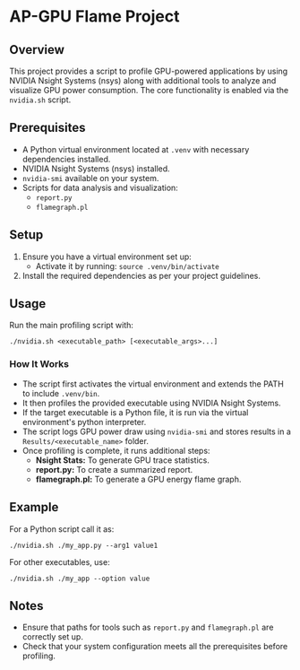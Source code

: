 # AP-GPU Flame Project

## Overview

This project provides a script to profile GPU-powered applications by using NVIDIA Nsight Systems (nsys) along with additional tools to analyze and visualize GPU power consumption. The core functionality is enabled via the `nvidia.sh` script.

## Prerequisites

- A Python virtual environment located at `.venv` with necessary dependencies installed.
- NVIDIA Nsight Systems (nsys) installed.
- `nvidia-smi` available on your system.
- Scripts for data analysis and visualization:
  - `report.py`
  - `flamegraph.pl`

## Setup

1. Ensure you have a virtual environment set up:
   - Activate it by running: `source .venv/bin/activate`
2. Install the required dependencies as per your project guidelines.

## Usage

Run the main profiling script with:
```
./nvidia.sh <executable_path> [<executable_args>...]
```

### How It Works

- The script first activates the virtual environment and extends the PATH to include `.venv/bin`.
- It then profiles the provided executable using NVIDIA Nsight Systems.
- If the target executable is a Python file, it is run via the virtual environment's python interpreter.
- The script logs GPU power draw using `nvidia-smi` and stores results in a `Results/<executable_name>` folder.
- Once profiling is complete, it runs additional steps:
  - **Nsight Stats:** To generate GPU trace statistics.
  - **report.py:** To create a summarized report.
  - **flamegraph.pl:** To generate a GPU energy flame graph.

## Example

For a Python script call it as:
```
./nvidia.sh ./my_app.py --arg1 value1
```

For other executables, use:
```
./nvidia.sh ./my_app --option value
```

## Notes

- Ensure that paths for tools such as `report.py` and `flamegraph.pl` are correctly set up.
- Check that your system configuration meets all the prerequisites before profiling.
